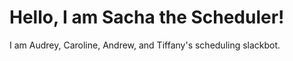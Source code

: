# Hello, I am Sacha the Scheduler!
I am Audrey, Caroline, Andrew, and Tiffany's scheduling slackbot. 
